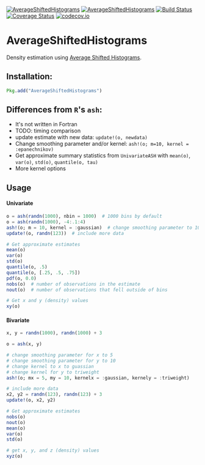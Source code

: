 [![AverageShiftedHistograms](http://pkg.julialang.org/badges/AverageShiftedHistograms_release.svg)](http://pkg.julialang.org/?pkg=AverageShiftedHistograms&ver=release)
[![AverageShiftedHistograms](http://pkg.julialang.org/badges/AverageShiftedHistograms_0.4.svg)](http://pkg.julialang.org/?pkg=AverageShiftedHistograms&ver=nightly)
[![Build Status](https://travis-ci.org/joshday/AverageShiftedHistograms.jl.svg?branch=master)](https://travis-ci.org/joshday/AverageShiftedHistograms.jl)
[![Coverage Status](https://coveralls.io/repos/joshday/AverageShiftedHistograms.jl/badge.svg?branch=master)](https://coveralls.io/r/joshday/AverageShiftedHistograms.jl?branch=master)
[![codecov.io](http://codecov.io/github/joshday/AverageShiftedHistograms.jl/coverage.svg?branch=master)](http://codecov.io/github/joshday/AverageShiftedHistograms.jl?branch=master)

# AverageShiftedHistograms

Density estimation using [Average Shifted Histograms](http://www.stat.rice.edu/~scottdw/stat550/HW/hw4/c05.pdf).

## Installation:

```julia
Pkg.add("AverageShiftedHistograms")
```

## Differences from `R`'s `ash`:
- It's not written in Fortran
- TODO: timing comparison
- update estimate with new data: `update!(o, newdata)`
- Change smoothing parameter and/or kernel: `ash!(o; m=10, kernel = :epanechnikov)`
- Get approximate summary statistics from `UnivariateASH` with `mean(o)`, `var(o)`, `std(o)`, `quantile(o, tau)`
- More kernel options

## Usage

#### Univariate
```julia
o = ash(randn(1000), nbin = 1000)  # 1000 bins by default
o = ash(randn(1000), -4:.1:4)
ash!(o; m = 10, kernel = :gaussian)  # change smoothing parameter to 10 and kernel to gaussian
update!(o, randn(123))  # include more data

# Get approximate estimates
mean(o)
var(o)
std(o)
quantile(o, .5)
quantile(o, [.25, .5, .75])
pdf(o, 0.0)
nobs(o)  # number of observations in the estimate
nout(o)  # number of observations that fell outside of bins

# Get x and y (density) values
xy(o)
```


#### Bivariate
```julia
x, y = randn(1000), randn(1000) + 3

o = ash(x, y)

# change smoothing parameter for x to 5
# change smoothing parameter for y to 10
# change kernel to x to guassian
# change kernel for y to triweight
ash!(o; mx = 5, my = 10, kernelx = :gaussian, kernely = :triweight)

# include more data
x2, y2 = randn(123), randn(123) + 3
update!(o, x2, y2)

# Get approximate estimates
nobs(o)
nout(o)
mean(o)
var(o)
std(o)

# get x, y, and z (density) values
xyz(o)
```

